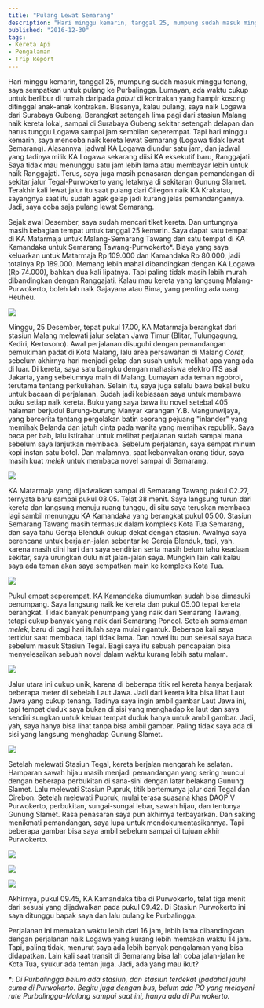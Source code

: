 ```yaml
---
title: "Pulang Lewat Semarang"
description: "Hari minggu kemarin, tanggal 25, mumpung sudah masuk minggu tenang, saya sempatkan untuk pulang ke Purbalingga."
published: "2016-12-30"
tags:
- Kereta Api
- Pengalaman
- Trip Report
---
```

Hari minggu kemarin, tanggal 25, mumpung sudah masuk minggu tenang, saya sempatkan untuk pulang ke Purbalingga. Lumayan, ada waktu cukup untuk berlibur di rumah daripada _gabut_ di kontrakan yang hampir kosong ditinggal anak-anak kontrakan. Biasanya, kalau pulang, saya naik Logawa dari Surabaya Gubeng. Berangkat setengah lima pagi dari stasiun Malang naik kereta lokal, sampai di Surabaya Gubeng sekitar setengah delapan dan harus tunggu Logawa sampai jam sembilan seperempat. Tapi hari minggu kemarin, saya mencoba naik kereta lewat Semarang (Logawa tidak lewat Semarang). Alasannya, jadwal KA Logawa diundur satu jam, dan jadwal yang tadinya milik KA Logawa sekarang diisi KA eksekutif baru, Ranggajati. Saya tidak mau menunggu satu jam lebih lama atau membayar lebih untuk naik Ranggajati. Terus, saya juga masih penasaran dengan pemandangan di sekitar jalur Tegal-Purwokerto yang letaknya di sekitaran Gunung Slamet. Terakhir kali lewat jalur itu saat pulang dari Cilegon naik KA Krakatau, sayangnya saat itu sudah agak gelap jadi kurang jelas pemandangannya. Jadi, saya coba saja pulang lewat Semarang.
<!--more-->

Sejak awal Desember, saya sudah mencari tiket kereta. Dan untungnya masih kebagian tempat untuk tanggal 25 kemarin. Saya dapat satu tempat di KA Matarmaja untuk Malang-Semarang Tawang dan satu tempat di KA Kamandaka untuk Semarang Tawang-Purwokerto\*. Biaya yang saya keluarkan untuk Matarmaja Rp 109.000 dan Kamandaka Rp 80.000, jadi totalnya Rp 189.000. Memang lebih mahal dibandingkan dengan KA Logawa (Rp 74.000), bahkan dua kali lipatnya. Tapi paling tidak masih lebih murah dibandingkan dengan Ranggajati. Kalau mau kereta yang langsung Malang-Purwokerto, boleh lah naik Gajayana atau Bima, yang penting ada uang. Heuheu.

![](/img/wp-content-uploads-2016-12-DSC_0699-1024x768.jpg)

Minggu, 25 Desember, tepat pukul 17.00, KA Matarmaja berangkat dari stasiun Malang melewati jalur selatan Jawa Timur (Blitar, Tulungagung, Kediri, Kertosono). Awal perjalanan disuguhi dengan pemandangan pemukiman padat di Kota Malang, lalu area persawahan di Malang _Coret_, sebelum akhirnya hari menjadi gelap dan susah untuk melihat apa yang ada di luar. Di kereta, saya satu bangku dengan mahasiswa elektro ITS asal Jakarta, yang sebelumnya main di Malang. Lumayan ada teman ngobrol, terutama tentang perkuliahan. Selain itu, saya juga selalu bawa bekal buku untuk bacaan di perjalanan. Sudah jadi kebiasaan saya untuk membawa buku setiap naik kereta. Buku yang saya bawa itu novel setebal 405 halaman berjudul Burung-burung Manyar karangan Y.B. Mangunwijaya, yang bercerita tentang pergolakan batin seorang pejuang "inlander" yang memihak Belanda dan jatuh cinta pada wanita yang memihak republik. Saya baca per bab, lalu istirahat untuk melihat perjalanan sudah sampai mana sebelum saya lanjutkan membaca. Sebelum perjalanan, saya sempat minum kopi instan satu botol. Dan malamnya, saat kebanyakan orang tidur, saya masih kuat _melek_ untuk membaca novel sampai di Semarang.

![](/img/wp-content-uploads-2016-12-DSC_0703.jpg)

KA Matarmaja yang dijadwalkan sampai di Semarang Tawang pukul 02.27, ternyata baru sampai pukul 03.05. Telat 38 menit. Saya langsung turun dari kereta dan langsung menuju ruang tunggu, di situ saya teruskan membaca lagi sambil menunggu KA Kamandaka yang berangkat pukul 05.00. Stasiun Semarang Tawang masih termasuk dalam kompleks Kota Tua Semarang, dan saya tahu Gereja Blenduk cukup dekat dengan stasiun. Awalnya saya berencana untuk berjalan-jalan sebentar ke Gereja Blenduk, tapi, yah, karena masih dini hari dan saya sendirian serta masih belum tahu keadaan sekitar, saya urungkan dulu niat jalan-jalan saya. Mungkin lain kali kalau saya ada teman akan saya sempatkan main ke kompleks Kota Tua.

![](/img/wp-content-uploads-2016-12-DSC_0701.jpg)

Pukul empat seperempat, KA Kamandaka diumumkan sudah bisa dimasuki penumpang. Saya langsung naik ke kereta dan pukul 05.00 tepat kereta berangkat. Tidak banyak penumpang yang naik dari Semarang Tawang, tetapi cukup banyak yang naik dari Semarang Poncol. Setelah semalaman _melek_, baru di pagi hari itulah saya mulai ngantuk. Beberapa kali saya tertidur saat membaca, tapi tidak lama. Dan novel itu pun selesai saya baca sebelum masuk Stasiun Tegal. Bagi saya itu sebuah pencapaian bisa menyelesaikan sebuah novel dalam waktu kurang lebih satu malam.

![](/img/wp-content-uploads-2016-12-DSC_0708.jpg)

Jalur utara ini cukup unik, karena di beberapa titik rel kereta hanya berjarak beberapa meter di sebelah Laut Jawa. Jadi dari kereta kita bisa lihat Laut Jawa yang cukup tenang. Tadinya saya ingin ambil gambar Laut Jawa ini, tapi tempat duduk saya bukan di sisi yang menghadap ke laut dan saya sendiri sungkan untuk keluar tempat duduk hanya untuk ambil gambar. Jadi, yah, saya hanya bisa lihat tanpa bisa ambil gambar. Paling tidak saya ada di sisi yang langsung menghadap Gunung Slamet.

![](/img/wp-content-uploads-2016-12-DSC_0709.jpg)

Setelah melewati Stasiun Tegal, kereta berjalan mengarah ke selatan. Hamparan sawah hijau masih menjadi pemandangan yang sering muncul dengan beberapa perbukitan di sana-sini dengan latar belakang Gunung Slamet. Lalu melewati Stasiun Pupruk, titik bertemunya jalur dari Tegal dan Cirebon. Setelah melewati Pupruk, mulai terasa suasana khas DAOP V Purwokerto, perbukitan, sungai-sungai lebar, sawah hijau, dan tentunya Gunung Slamet. Rasa penasaran saya pun akhirnya terbayarkan. Dan saking menikmati pemandangan, saya lupa untuk mendokumentasikannya. Tapi beberapa gambar bisa saya ambil sebelum sampai di tujuan akhir Purwokerto.

![](/img/wp-content-uploads-2016-12-DSC_0710.jpg)

![](/img/wp-content-uploads-2016-12-DSC_0711.jpg)

![](/img/wp-content-uploads-2016-12-DSC_0712.jpg)

Akhirnya, pukul 09.45, KA Kamandaka tiba di Purwokerto, telat tiga menit dari sesuai yang dijadwalkan pada pukul 09.42. Di Stasiun Purwokerto ini saya ditunggu bapak saya dan lalu pulang ke Purbalingga.

Perjalanan ini memakan waktu lebih dari 16 jam, lebih lama dibandingkan dengan perjalanan naik Logawa yang kurang lebih memakan waktu 14 jam. Tapi, paling tidak, menurut saya ada lebih banyak pengalaman yang bisa didapatkan. Lain kali saat transit di Semarang bisa lah coba jalan-jalan ke Kota Tua, syukur ada teman juga. Jadi, ada yang mau ikut?

_\*: Di Purbalingga belum ada stasiun, dan stasiun terdekat (padahal jauh) cuma di Purwokerto. Begitu juga dengan bus, belum ada PO yang melayani rute Purbalingga-Malang sampai saat ini, hanya ada di Purwokerto._
